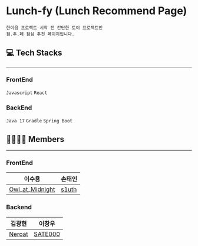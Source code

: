 # Lunch-fy (Lunch Recommend Page)
```  
한이음 프로젝트 시작 전 간단한 토이 프로젝트인  
점.추.페 점심 추천 페이지입니다.  
```  

## 💻 Tech Stacks
---  
### FrontEnd
`Javascript` `React`
### BackEnd
`Java 17` `Gradle` `Spring Boot`

## 👨‍👨‍👧‍👧 Members
--- 
### FrontEnd
|이수용|손태인|  
|------|------|   
|[Owl_at_Midnight](https://github.com/OWL-AT-Midnight)|[s1uth](https://github.com/s1uth)|  

### Backend
|김광현|이창우|  
|------|------|  
|[Neroat](https://github.com/Neroat)|[SATE000](https://github.com/SATE000)|